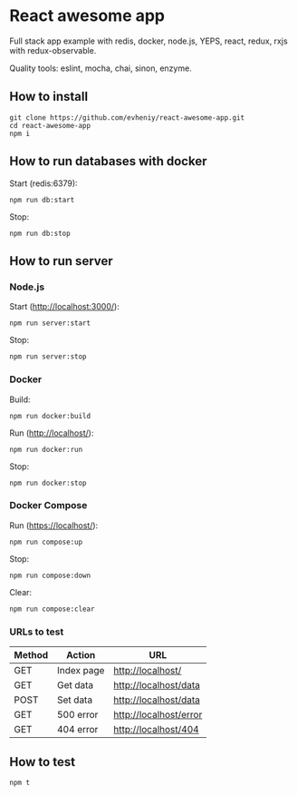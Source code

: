 # React awesome app

Full stack app example with redis, docker, node.js, YEPS, react, redux, rxjs with redux-observable.

Quality tools: eslint, mocha, chai, sinon, enzyme.

## How to install

    git clone https://github.com/evheniy/react-awesome-app.git
    cd react-awesome-app
    npm i
    
## How to run databases with docker

Start (redis:6379):
    
    npm run db:start
    
Stop:

    npm run db:stop
    
## How to run server 

### Node.js

Start ([http://localhost:3000/](http://localhost:3000/)):

    npm run server:start
    
Stop:

    npm run server:stop
    
### Docker

Build:

    npm run docker:build
    
Run ([http://localhost/](http://localhost/)):

    npm run docker:run

Stop:

    npm run docker:stop
    
### Docker Compose

Run ([https://localhost/](https://localhost/)):

    npm run compose:up
    
Stop:

    npm run compose:down

Clear:

    npm run compose:clear
    
### URLs to test

| Method | Action     | URL                                              |
|--------|------------|--------------------------------------------------|
|  GET   | Index page | [http://localhost/](http://localhost/)           |
|  GET   | Get data   | [http://localhost/data](http://localhost/data)   |
|  POST  | Set data   | [http://localhost/data](http://localhost/data)   |
|  GET   | 500 error  | [http://localhost/error](http://localhost/error) |
|  GET   | 404 error  | [http://localhost/404](http://localhost/404)     |


## How to test

    npm t
